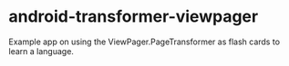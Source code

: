 # android-transformer-viewpager
Example app on using the ViewPager.PageTransformer as flash cards to learn a language.
